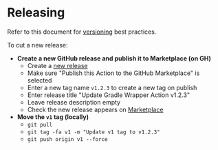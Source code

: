 # Releasing

Refer to this document for [versioning](https://github.com/actions/toolkit/blob/master/docs/action-versioning.md) best practices.

To cut a new release:

- **Create a new GitHub release and publish it to Marketplace (on GH)**
  - Create a [new release](https://github.com/gradle-update/update-gradle-wrapper-action/releases/new)
  - Make sure "Publish this Action to the GitHub Marketplace" is selected
  - Enter a new tag name `v1.2.3` to create a new tag on publish
  - Enter release title "Update Gradle Wrapper Action v1.2.3"
  - Leave release description empty
  - Check the new release appears on [Marketplace](https://github.com/marketplace/actions/update-gradle-wrapper-action)
- **Move the `v1` tag (locally)**
  - `git pull`
  - `git tag -fa v1 -m "Update v1 tag to v1.2.3"`
  - `git push origin v1 --force`




